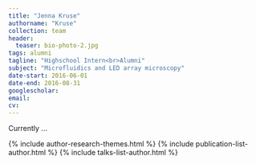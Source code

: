 ```yaml
---
title: "Jenna Kruse"
authorname: "Kruse"
collection: team
header:
  teaser: bio-photo-2.jpg
tags: alumni
tagline: "Highschool Intern<br>Alumni"
subject: "Microfluidics and LED array microscopy"
date-start: 2016-06-01
date-end: 2016-08-31
googlescholar: 
email: 
cv: 
---
```


<p align= "justify">
Currently ...

{% include author-research-themes.html %}
{% include publication-list-author.html %}
{% include talks-list-author.html %}
